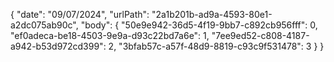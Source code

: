 {
  "date": "09/07/2024",
  "urlPath": "2a1b201b-ad9a-4593-80e1-a2dc075ab90c",
  "body": {
  "50e9e942-36d5-4f19-9bb7-c892cb956fff": 0,
  "ef0adeca-be18-4503-9e9a-d93c22bd7a6e": 1,
  "7ee9ed52-c808-4187-a942-b53d972cd399": 2,
  "3bfab57c-a57f-48d9-8819-c93c9f531478": 3
}
}
